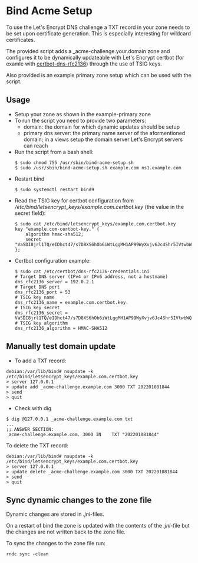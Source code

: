 # Bind Acme Setup

To use the Let's Encrypt DNS challenge a TXT record in your zone needs to be set upon certificate generation.
This is especially interesting for wildcard certificates.

The provided script adds a _acme-challenge.your.domain zone and configures it to be dynamically updateable with Let's Encrypt certbot (for examle with [certbot-dns-rfc2136](https://certbot-dns-rfc2136.readthedocs.io/en/stable/)) through the use of TSIG keys.

Also provided is an example primary zone setup which can be used with the script.

## Usage

* Setup your zone as shown in the example-primary zone
* To run the script you need to provide two parameters:
    * domain: the domain for which dynamic updates should be setup
    * primary dns server: the primary name server of the aformentioned domain; in a views setup the domain server Let's Encrypt servers can reach
* Run the script from a bash shell:
    ```
    $ sudo chmod 755 /usr/sbin/bind-acme-setup.sh
    $ sudo /usr/sbin/bind-acme-setup.sh example.com ns1.example.com
    ```
* Restart bind
    ```
    $ sudo systemctl restart bind9
    ```
* Read the TSIG key for certbot configuration from _/etc/bind/letsencrypt_keys/example.com.certbot.key_ (the value in the secret field):
    ```
    $ sudo cat /etc/bind/letsencrypt_keys/example.com.certbot.key
    key "example.com-certbot-key." {
        algorithm hmac-sha512;
        secret "VaSDI8jrl1TQ/eIDhct47/s7D8XS6hOb6iWtLggMH1AP99WyXvjv6Jc4Shr5IVtwbWQXJHY0CV+e4joLdGcylw==";
    };
    ```
* Certbot configuration example:
    ```
    $ sudo cat /etc/certbot/dns-rfc2136-credentials.ini
    # Target DNS server (IPv4 or IPv6 address, not a hostname)
    dns_rfc2136_server = 192.0.2.1
    # Target DNS port
    dns_rfc2136_port = 53
    # TSIG key name
    dns_rfc2136_name = example.com.certbot.key.
    # TSIG key secret
    dns_rfc2136_secret = VaSDI8jrl1TQ/eIDhct47/s7D8XS6hOb6iWtLggMH1AP99WyXvjv6Jc4Shr5IVtwbWQXJHY0CV+e4joLdGcylw==
    # TSIG key algorithm
    dns_rfc2136_algorithm = HMAC-SHA512
    ```

## Manually test domain update

* To add a TXT record:

```
debian:/var/lib/bind# nsupdate -k /etc/bind/letsencrypt_keys/example.com.certbot.key 
> server 127.0.0.1
> update add _acme-challenge.example.com 3000 TXT 202201081844
> send
> quit
```

* Check with dig

```
$ dig @127.0.0.1 _acme-challenge.example.com txt
...
;; ANSWER SECTION:
_acme-challenge.example.com. 3000 IN	TXT	"202201081844"
```

To delete the TXT record:

```
debian:/var/lib/bind# nsupdate -k /etc/bind/letsencrypt_keys/example.com.certbot.key 
> server 127.0.0.1
> update delete _acme-challenge.example.com 3000 TXT 202201081844
> send
> quit
```

## Sync dynamic changes to the zone file

Dynamic changes are stored in _.jnl_-files.

On a restart of bind the zone is updated with the contents of the _.jnl_-file but the changes are not written back to the zone file.

To sync the changes to the zone file run:

```
rndc sync -clean
```
